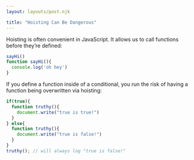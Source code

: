 ```yaml
---
layout: layouts/post.njk

title: "Hoisting Can Be Dangerous"
---
```


Hoisting is often convenient in JavaScript. It allows us to call functions before they’re defined:

```js
sayHi()
function sayHi(){
  console.log('oh hey')
}
```

If you define a function inside of a conditional, you run the risk of having a function being overwritten via hoisting:

```js
if(true){
  function truthy(){
    document.write("true is true!")
  }
} else{
  function truthy(){
    document.write("true is false!")
  }
}
truthy(); // will always log "true is false!"
```